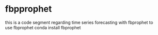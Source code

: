 # fbpprophet

this is a code segment regarding time series forecasting with fbprophet
to use fbprophet conda install fbprophet
